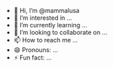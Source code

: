- 👋 Hi, I’m @mammalusa
- 👀 I’m interested in ...
- 🌱 I’m currently learning ...
- 💞️ I’m looking to collaborate on ...
- 📫 How to reach me ...
- 😄 Pronouns: ...
- ⚡ Fun fact: ...

<!---
mammalusa/mammalusa is a ✨ special ✨ repository because its `README.md` (this file) appears on your GitHub profile.
You can click the Preview link to take a look at your changes.
--->
